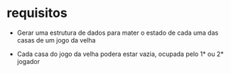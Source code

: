 # requisitos

* Gerar uma estrutura de dados para mater o estado de cada uma das casas de um jogo da velha

* Cada casa do jogo da velha podera estar vazia, ocupada pelo 1* ou 2* jogador
